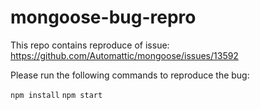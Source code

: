 # mongoose-bug-repro
This repo contains reproduce of issue: https://github.com/Automattic/mongoose/issues/13592

Please run the following commands to reproduce the bug:

`npm install`
`npm start`
